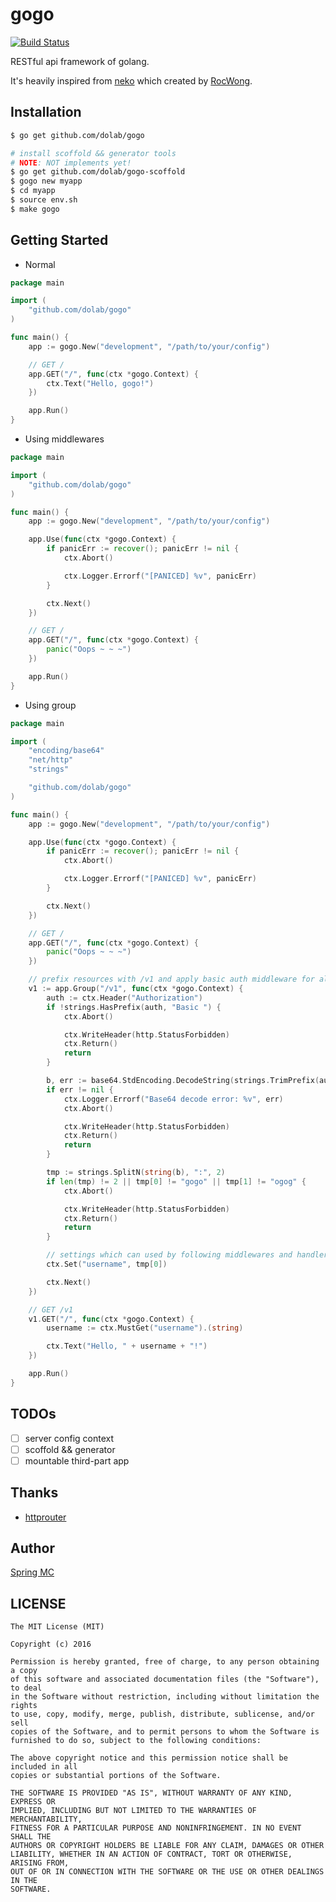 # gogo

[![Build Status](https://travis-ci.org/dolab/gogo.svg?branch=master&style=flat)](https://travis-ci.org/dolab/gogo)

RESTful api framework of golang.

It's heavily inspired from [neko](https://github.com/rocwong/neko) which created by [RocWong](https://github.com/rocwong).

## Installation

```bash
$ go get github.com/dolab/gogo

# install scoffold && generator tools
# NOTE: NOT implements yet!
$ go get github.com/dolab/gogo-scoffold
$ gogo new myapp
$ cd myapp
$ source env.sh
$ make gogo
```

## Getting Started

- Normal

```go
package main

import (
    "github.com/dolab/gogo"
)

func main() {
    app := gogo.New("development", "/path/to/your/config")

    // GET /
    app.GET("/", func(ctx *gogo.Context) {
        ctx.Text("Hello, gogo!")
    })

    app.Run()
}
```

- Using middlewares

```go
package main

import (
    "github.com/dolab/gogo"
)

func main() {
    app := gogo.New("development", "/path/to/your/config")

    app.Use(func(ctx *gogo.Context) {
        if panicErr := recover(); panicErr != nil {
            ctx.Abort()

            ctx.Logger.Errorf("[PANICED] %v", panicErr)
        }

        ctx.Next()
    })

    // GET /
    app.GET("/", func(ctx *gogo.Context) {
        panic("Oops ~ ~ ~")
    })

    app.Run()
}
```

- Using group

```go
package main

import (
    "encoding/base64"
    "net/http"
    "strings"

    "github.com/dolab/gogo"
)

func main() {
    app := gogo.New("development", "/path/to/your/config")

    app.Use(func(ctx *gogo.Context) {
        if panicErr := recover(); panicErr != nil {
            ctx.Abort()

            ctx.Logger.Errorf("[PANICED] %v", panicErr)
        }

        ctx.Next()
    })

    // GET /
    app.GET("/", func(ctx *gogo.Context) {
        panic("Oops ~ ~ ~")
    })

    // prefix resources with /v1 and apply basic auth middleware for all sub resources
    v1 := app.Group("/v1", func(ctx *gogo.Context) {
        auth := ctx.Header("Authorization")
        if !strings.HasPrefix(auth, "Basic ") {
            ctx.Abort()

            ctx.WriteHeader(http.StatusForbidden)
            ctx.Return()
            return
        }

        b, err := base64.StdEncoding.DecodeString(strings.TrimPrefix(auth, "Basic "))
        if err != nil {
            ctx.Logger.Errorf("Base64 decode error: %v", err)
            ctx.Abort()

            ctx.WriteHeader(http.StatusForbidden)
            ctx.Return()
            return
        }

        tmp := strings.SplitN(string(b), ":", 2)
        if len(tmp) != 2 || tmp[0] != "gogo" || tmp[1] != "ogog" {
            ctx.Abort()

            ctx.WriteHeader(http.StatusForbidden)
            ctx.Return()
            return
        }

        // settings which can used by following middlewares and handler
        ctx.Set("username", tmp[0])

        ctx.Next()
    })

    // GET /v1
    v1.GET("/", func(ctx *gogo.Context) {
        username := ctx.MustGet("username").(string)

        ctx.Text("Hello, " + username + "!")
    })

    app.Run()
}
```

## TODOs

- [ ] server config context
- [ ] scoffold && generator
- [ ] mountable third-part app

## Thanks

- [httprouter](https://github.com/julienschmidt/httprouter)

## Author

[Spring MC](https://twitter.com/mcspring)

## LICENSE

```
The MIT License (MIT)

Copyright (c) 2016

Permission is hereby granted, free of charge, to any person obtaining a copy
of this software and associated documentation files (the "Software"), to deal
in the Software without restriction, including without limitation the rights
to use, copy, modify, merge, publish, distribute, sublicense, and/or sell
copies of the Software, and to permit persons to whom the Software is
furnished to do so, subject to the following conditions:

The above copyright notice and this permission notice shall be included in all
copies or substantial portions of the Software.

THE SOFTWARE IS PROVIDED "AS IS", WITHOUT WARRANTY OF ANY KIND, EXPRESS OR
IMPLIED, INCLUDING BUT NOT LIMITED TO THE WARRANTIES OF MERCHANTABILITY,
FITNESS FOR A PARTICULAR PURPOSE AND NONINFRINGEMENT. IN NO EVENT SHALL THE
AUTHORS OR COPYRIGHT HOLDERS BE LIABLE FOR ANY CLAIM, DAMAGES OR OTHER
LIABILITY, WHETHER IN AN ACTION OF CONTRACT, TORT OR OTHERWISE, ARISING FROM,
OUT OF OR IN CONNECTION WITH THE SOFTWARE OR THE USE OR OTHER DEALINGS IN THE
SOFTWARE.
```
